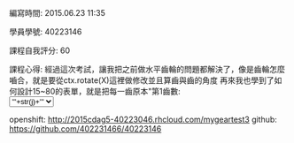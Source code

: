 編寫時間: 2015.06.23 11:35

學員學號: 40223146

課程自我評分: 60

課程心得: 經過這次考試，讓我把之前做水平齒輪的問題都解決了，像是齒輪怎麼嚙合，就是要從ctx.rotate(X)這裡做修改並且算齒與齒的角度
再來我也學到了如何設計15~80的表單，就是把每一齒原本"第1齒數:<br /><select name="z">"這裡後面加上" '''for j in range(15,81):outstring+=''' <option value="'''+str(j)+'''">'''+str(j)+'''</option>'''outstring+='''"
這樣就可以讓我的網頁上顯示出15~80的表單了
雖然這次改垂直，但基本上我知道了XY座標加上齒輪的角度，垂直的也可以弄出來!

openshift: http://2015cdag5-40223046.rhcloud.com/mygeartest3
github: https://github.com/402231466/40223146
